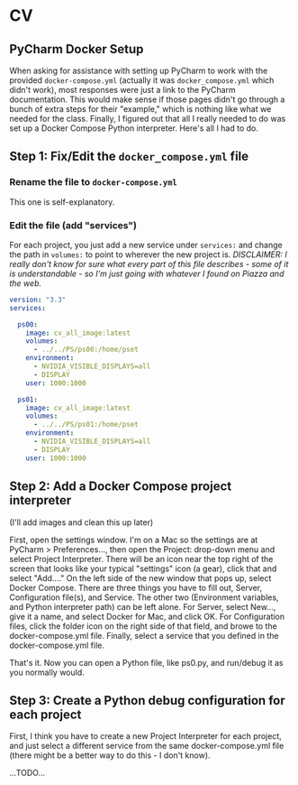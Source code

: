 # CV

## PyCharm Docker Setup

When asking for assistance with setting up PyCharm to work with the provided `docker-compose.yml` (actually it was `docker_compose.yml` which didn't work), most responses were just a link to the PyCharm documentation. This would make sense if those pages didn't go through a bunch of extra steps for their "example," which is nothing like what we needed for the class. Finally, I figured out that all I really needed to do was set up a Docker Compose Python interpreter. Here's all I had to do.

## Step 1: Fix/Edit the `docker_compose.yml` file

### Rename the file to `docker-compose.yml`

This one is self-explanatory.

### Edit the file (add "services")

For each project, you just add a new service under `services:` and change the path in `volumes:` to point to wherever the new project is. _DISCLAIMER: I really don't know for sure what every part of this file describes - some of it is understandable - so I'm just going with whatever I found on Piazza and the web._

```yaml
version: "3.3"
services:

  ps00:
    image: cv_all_image:latest
    volumes:
      - ../../PS/ps00:/home/pset
    environment:
      - NVIDIA_VISIBLE_DISPLAYS=all
      - DISPLAY
    user: 1000:1000

  ps01:
    image: cv_all_image:latest
    volumes:
      - ../../PS/ps01:/home/pset
    environment:
      - NVIDIA_VISIBLE_DISPLAYS=all
      - DISPLAY
    user: 1000:1000
```

## Step 2: Add a Docker Compose project interpreter

(I'll add images and clean this up later)

First, open the settings window. I'm on a Mac so the settings are at PyCharm > Preferences..., then open the Project: <name> drop-down menu and select Project Interpreter. There will be an icon near the top right of the screen that looks like your typical "settings" icon (a gear), click that and select "Add...." On the left side of the new window that pops up, select Docker Compose. There are three things you have to fill out, Server, Configuration file(s), and Service. The other two (Environment variables, and Python interpreter path) can be left alone. For Server, select New..., give it a name, and select Docker for Mac, and click OK. For Configuration files, click the folder icon on the right side of that field, and browe to the docker-compose.yml file. Finally, select a service that you defined in the docker-compose.yml file.

That's it. Now you can open a Python file, like ps0.py, and run/debug it as you normally would.

## Step 3: Create a Python debug configuration for each project

First, I think you have to create a new Project Interpreter for each project, and just select a different service from the same docker-compose.yml file (there might be a better way to do this - I don't know).

...TODO...
